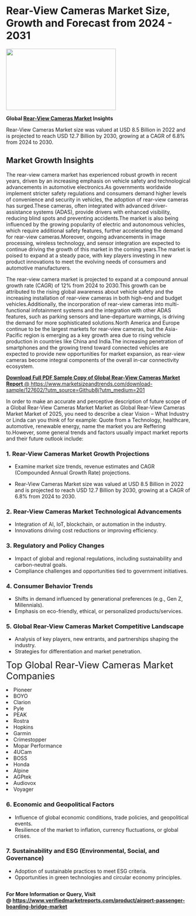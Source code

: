 <H1>Rear-View Cameras Market Size, Growth and Forecast from 2024 - 2031</H1><img class="aligncenter size-medium wp-image-584254" src="https://thirdeyenews.in/wp-content/uploads/2024/09/Global-Market-Research-300x168.jpeg" alt="" width="300" height="168" /><p><strong>Global&nbsp;<a href="https://www.marketsizeandtrends.com/download-sample/127602/?utm_source=Github8j?utm_medium=201">Rear-View Cameras Market</a> Insights</strong></p><p>Rear-View Cameras Market size was valued at USD 8.5 Billion in 2022 and is projected to reach USD 12.7 Billion by 2030, growing at a CAGR of 6.8% from 2024 to 2030.</p><p><h2>Market Growth Insights</h2> <p>The rear-view camera market has experienced robust growth in recent years, driven by an increasing emphasis on vehicle safety and technological advancements in automotive electronics.As governments worldwide implement stricter safety regulations and consumers demand higher levels of convenience and security in vehicles, the adoption of rear-view cameras has surged.These cameras, often integrated with advanced driver-assistance systems (ADAS), provide drivers with enhanced visibility, reducing blind spots and preventing accidents.The market is also being influenced by the growing popularity of electric and autonomous vehicles, which require additional safety features, further accelerating the demand for rear-view cameras.Moreover, ongoing advancements in image processing, wireless technology, and sensor integration are expected to continue driving the growth of this market in the coming years.The market is poised to expand at a steady pace, with key players investing in new product innovations to meet the evolving needs of consumers and automotive manufacturers.</p> <p><a href="#"></a></p> <p>The rear-view camera market is projected to expand at a compound annual growth rate (CAGR) of 12% from 2024 to 2030.This growth can be attributed to the rising global awareness about vehicle safety and the increasing installation of rear-view cameras in both high-end and budget vehicles.Additionally, the incorporation of rear-view cameras into multi-functional infotainment systems and the integration with other ADAS features, such as parking sensors and lane-departure warnings, is driving the demand for more sophisticated solutions.North America and Europe continue to be the largest markets for rear-view cameras, but the Asia-Pacific region is emerging as a key growth area due to rising vehicle production in countries like China and India.The increasing penetration of smartphones and the growing trend toward connected vehicles are expected to provide new opportunities for market expansion, as rear-view cameras become integral components of the overall in-car connectivity ecosystem.<p><a href="#"></p><p><span class=""><strong>Download Full PDF Sample Copy of Global Rear-View Cameras Market Report</strong> @ <a href="https://www.marketsizeandtrends.com/download-sample/127602/?utm_source=Github8j?utm_medium=201" target="_blank">https://www.marketsizeandtrends.com/download-sample/127602/?utm_source=Github8j?utm_medium=201</a></span></p><p>In order to make an accurate and perceptive description of future scope of a Global&nbsp;Rear-View Cameras Market Market as Global&nbsp;Rear-View Cameras Market Market of 2025, you need to describe a clear Vision &ndash; What Industry or Linda can you think of for example: Quote from a Technology, healthcare, automotive, renewable energy, name the market you are Reffering to.However, some general trends and factors usually impact market reports and their future outlook include:</p><h3>1.&nbsp;<strong>Rear-View Cameras Market Growth Projections</strong></h3><ul><li>Examine market size trends, revenue estimates and CAGR (Compounded Annual Growth Rate) projections.</li><li><p>Rear-View Cameras Market size was valued at USD 8.5 Billion in 2022 and is projected to reach USD 12.7 Billion by 2030, growing at a CAGR of 6.8% from 2024 to 2030.</p></li></ul><h3>2.&nbsp;<strong>Rear-View Cameras Market Technological Advancements</strong></h3><ul><li>Integration of AI, IoT, blockchain, or automation in the industry.</li><li>Innovations driving cost reductions or improving efficiency.</li></ul><h3>3.&nbsp;<strong>Regulatory and Policy Changes</strong></h3><ul><li>Impact of global and regional regulations, including sustainability and carbon-neutral goals.</li><li>Compliance challenges and opportunities tied to government initiatives.</li></ul><h3>4.&nbsp;<strong>Consumer Behavior Trends</strong></h3><ul><li>Shifts in demand influenced by generational preferences (e.g., Gen Z, Millennials).</li><li>Emphasis on eco-friendly, ethical, or personalized products/services.</li></ul><h3>5.&nbsp;<strong>Global Rear-View Cameras Market Competitive Landscape</strong></h3><ul><li>Analysis of key players, new entrants, and partnerships shaping the industry.</li><li>Strategies for differentiation and market penetration.</li></ul><p data-pm-slice="1 1 []"><span style="color: inherit; font-family: inherit; font-size: 25px;">Top Global Rear-View Cameras Market Companies</span></p><div class="" data-test-id=""><p><li>Pioneer</li><li> BOYO</li><li> Clarion</li><li> Pyle</li><li> PEAK</li><li> Rostra</li><li> Hopkins</li><li> Garmin</li><li> Crimestopper</li><li> Mopar Performance</li><li> 4UCam</li><li> BOSS</li><li> Honda</li><li> Alpine</li><li> AGPtek</li><li> Audiovox</li><li> Voyager</li></p></div><h3>6.&nbsp;<strong>Economic and Geopolitical Factors</strong></h3><ul><li>Influence of global economic conditions, trade policies, and geopolitical events.</li><li>Resilience of the market to inflation, currency fluctuations, or global crises.</li></ul><h3>7.&nbsp;<strong>Sustainability and ESG (Environmental, Social, and Governance)</strong></h3><ul><li>Adoption of sustainable practices to meet ESG criteria.</li><li>Opportunities in green technologies and circular economy principles.</li></ul><h2><strong style="font-size: 14px;">For More Information or Query, Visit @&nbsp;</strong><a style="background-color: #ffffff; font-size: 14px;" href="https://www.marketsizeandtrends.com/report/rear-view-cameras-market/" target="_blank">https://www.verifiedmarketreports.com/product/airport-passenger-boarding-bridge-market</a></h2>